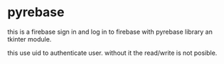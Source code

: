 # pyrebase

this is a firebase sign in and log in to firebase with pyrebase library an tkinter module.


this use uid to authenticate user. without it the read/write is not posible.
